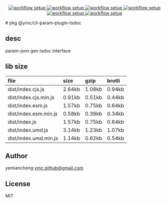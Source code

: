 <p align="center" style="background:white;">
<!-- github workflow stat:s -->
<!-- one line and center  -->
  <a href="https://github.com/YMC-GitHub">
    <img alt="workflow setup" src="https://img.shields.io/static/v1?label=pkg&message=done&color=ff69b4&style=flat-square" />
  </a>
  <a href="https://github.com/YMC-GitHub">
    <img alt="workflow setup" src="https://img.shields.io/static/v1?label=cod&message=done&color=ff69b4&style=flat-square" />
  </a>
    <a href="https://github.com/YMC-GitHub">
    <img alt="workflow setup" src="https://img.shields.io/static/v1?label=dep&message=done&color=ff69b4&style=flat-square" />
  </a>
  <a href="https://github.com/YMC-GitHub">
    <img alt="workflow setup" src="https://img.shields.io/static/v1?label=lin&message=done&color=ff69b4&style=flat-square" />
  </a>
    <a href="https://github.com/YMC-GitHub">
    <img alt="workflow setup" src="https://img.shields.io/static/v1?label=tes&message=fail&color=ff69b4&style=flat-square" />
  </a>
      <a href="https://github.com/YMC-GitHub">
    <img alt="workflow setup" src="https://img.shields.io/static/v1?label=pro&message=done&color=ff69b4&style=flat-square" />
  </a>


  <!-- https://img.shields.io/badge/<LABEL>-<MESSAGE>-<COLOR> -->
  <!-- https://img.shields.io/static/v1?label=<LABEL>&message=<MESSAGE>&color=<COLOR> -->
<!-- github workflow stat:e -->
</p>
# pkg @ymc/cli-param-plugin-tsdoc

## desc
param-json gen tsdoc interface

## lib size  
file | size | gzip | brotli
:---- | :---- | :---- | :----
dist/index.cjs.js | 2.64kb | 1.08kb | 0.94kb
dist/index.cjs.min.js | 0.91kb | 0.51kb | 0.44kb
dist/index.esm.js | 1.57kb | 0.75kb | 0.64kb
dist/index.esm.min.js | 0.58kb | 0.39kb | 0.34kb
dist/index.js | 1.57kb | 0.75kb | 0.64kb
dist/index.umd.js | 3.14kb | 1.23kb | 1.07kb
dist/index.umd.min.js | 1.14kb | 0.62kb | 0.54kb

## Author
yemiancheng <ymc.github@gmail.com>

## License
MIT